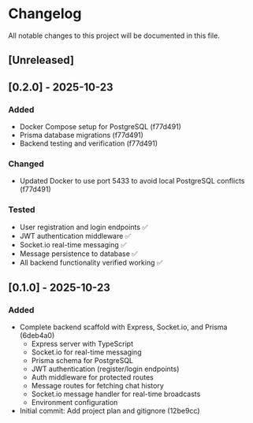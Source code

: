 # Changelog

All notable changes to this project will be documented in this file.

## [Unreleased]

## [0.2.0] - 2025-10-23

### Added
- Docker Compose setup for PostgreSQL (f77d491)
- Prisma database migrations (f77d491)
- Backend testing and verification (f77d491)

### Changed
- Updated Docker to use port 5433 to avoid local PostgreSQL conflicts (f77d491)

### Tested
- User registration and login endpoints ✅
- JWT authentication middleware ✅
- Socket.io real-time messaging ✅
- Message persistence to database ✅
- All backend functionality verified working ✅

## [0.1.0] - 2025-10-23

### Added
- Complete backend scaffold with Express, Socket.io, and Prisma (6deb4a0)
  - Express server with TypeScript
  - Socket.io for real-time messaging
  - Prisma schema for PostgreSQL
  - JWT authentication (register/login endpoints)
  - Auth middleware for protected routes
  - Message routes for fetching chat history
  - Socket.io message handler for real-time broadcasts
  - Environment configuration
- Initial commit: Add project plan and gitignore (12be9cc)
